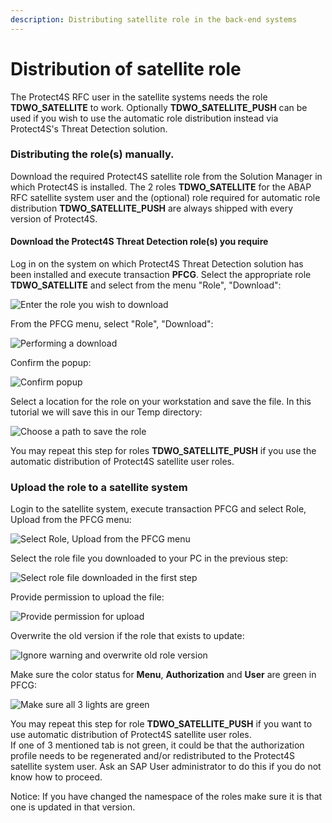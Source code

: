 ```yaml
---
description: Distributing satellite role in the back-end systems
---
```


# Distribution of satellite role

The Protect4S RFC user in the satellite systems needs the role **TDWO\_SATELLITE** to work. Optionally **TDWO\_SATELLITE\_PUSH** can be used if you wish to use the automatic role distribution instead via Protect4S's Threat Detection solution.

### Distributing the role(s) manually.

Download the required Protect4S satellite role from the Solution Manager in which Protect4S is installed. The 2 roles **TDWO\_SATELLITE** for the ABAP RFC satellite system user and the (optional) role required for automatic role distribution **TDWO\_SATELLITE\_PUSH** are always shipped with every version of Protect4S.

#### **Download the Protect4S Threat Detection role(s) you require**

Log in on the system on which Protect4S Threat Detection solution has been installed and execute transaction **PFCG**. Select the appropriate role **TDWO\_SATELLITE** and select from the menu "Role", "Download":

![Enter the role you wish to download](<../../../../.gitbook/assets/image (65).png>)

From the PFCG menu, select "Role", "Download":

![Performing a download](<../../../../.gitbook/assets/image (49).png>)

Confirm the popup:

![Confirm popup](<../../../../.gitbook/assets/image (60).png>)

Select a location for the role on your workstation and save the file. In this tutorial we will save this in our Temp directory:

![Choose a path to save the role](<../../../../.gitbook/assets/image (31).png>)

You may repeat this step for roles **TDWO\_SATELLITE\_PUSH** if you use the automatic distribution of Protect4S satellite user roles.

### **Upload the role to a satellite system**

Login to the satellite system, execute transaction PFCG and select Role, Upload from the PFCG menu:

![Select Role, Upload from the PFCG menu](<../../../../.gitbook/assets/image (1).png>)

Select the role file you downloaded to your PC in the previous step:

![Select role file downloaded in the first step](<../../../../.gitbook/assets/image (55).png>)

Provide permission to upload the file:

![Provide permission for upload](<../../../../.gitbook/assets/image (2).png>)

Overwrite the old version if the role that exists to update:

![Ignore warning and overwrite old role version](<../../../../.gitbook/assets/image (16).png>)

Make sure the color status for **Menu**, **Authorization** and **User** are green in PFCG:

![Make sure all 3 lights are green](<../../../../.gitbook/assets/image (43).png>)

You may repeat this step for role **TDWO\_SATELLITE\_PUSH** if you want to use automatic distribution of Protect4S satellite user roles.\
If one of 3 mentioned tab is not green, it could be that the authorization profile needs to be regenerated and/or redistributed to the Protect4S satellite system user. Ask an SAP User administrator to do this if you do not know how to proceed.

Notice: If you have changed the namespace of the roles make sure it is that one is updated in that version.
